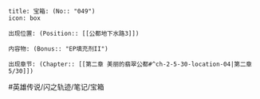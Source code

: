 ---
---
```ad-quote
title: 宝箱: (No:: "049")
icon: box

出现位置: (Position:: [[公都地下水路3]])

内容物: (Bonus:: "EP填充剂II")

出现章节: (Chapter:: [[第二章 美丽的翡翠公都#^ch-2-5-30-location-04|第二章5/30]])

```

#英雄传说/闪之轨迹/笔记/宝箱
